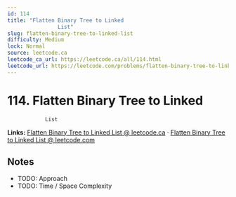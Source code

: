 ```yaml
--- 
id: 114
title: "Flatten Binary Tree to Linked
                List"
slug: flatten-binary-tree-to-linked-list
difficulty: Medium
lock: Normal
source: leetcode.ca
leetcode_ca_url: https://leetcode.ca/all/114.html
leetcode_url: https://leetcode.com/problems/flatten-binary-tree-to-linked-list/
---
```


# 114. Flatten Binary Tree to Linked
                List

**Links:** [Flatten Binary Tree to Linked
                List @ leetcode.ca](https://leetcode.ca/all/114.html) · [Flatten Binary Tree to Linked
                List @ leetcode.com](https://leetcode.com/problems/flatten-binary-tree-to-linked-list/)

## Notes
- TODO: Approach
- TODO: Time / Space Complexity
